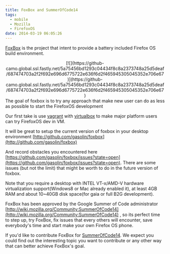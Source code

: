 ```yaml
---
title: FoxBox and SummerOfCode14
tags:
  - mobile
  - Mozilla
  - FirefoxOS
date: 2014-03-19 06:05:26
---
```


[FoxBox](http://github.com/gasolin/foxbox) is the project that intent to provide a battery included Firefox OS build environment. 

<div class="separator" style="clear: both; text-align: center;">[![](https://github-camo.global.ssl.fastly.net/5a75456bd1293c04434f8c8a2373748a25d5deaf/687474703a2f2f692e696d6775722e636f6d2f465945305045352e706e67)](https://github-camo.global.ssl.fastly.net/5a75456bd1293c04434f8c8a2373748a25d5deaf/687474703a2f2f692e696d6775722e636f6d2f465945305045352e706e67)</div>
The goal of <span class="ZmSearchResult" id="DWT1138">foxbox</span> is to try any approach that make new user can do as less as possible to start the FirefoxOS development

Our first take is use [vagrant](http://www.vagrantup.com/downloads) with [virtualbox](https://www.virtualbox.org/wiki/Downloads) to make major platform users can try FirefoxOS dev in VM.

It will be great to setup the current version of <span class="ZmSearchResult" id="DWT1140">foxbox</span> in your desktop environment
<span class="Object" id="OBJ_PREFIX_DWT1141_com_zimbra_url">[http://github.com/gasolin/foxbox](http://github.com/gasolin/foxbox)</span>

And record obstacles you encountered here <span class="Object" id="OBJ_PREFIX_DWT1144_com_zimbra_url">[https://github.com/gasolin/foxbox/issues?state=open](https://github.com/gasolin/foxbox/issues?state=open)</span>. 
There are some issues (but not the limit) that might be worth to do in the future version of <span class="ZmSearchResult" id="DWT1143">foxbox</span>.

Note that you require a desktop with INTEL VT-x/AMD-V hardware virtualization support(Windows8 or Mac already enabled it), at least 4GB RAM and about 10~40GB disk space(for gaia or full B2G development).

FoxBox has been approved by the Google Summer of Code administrator [http://wiki.mozilla.org/Community:SummerOfCode14](http://wiki.mozilla.org/Community:SummerOfCode14) , so its perfect time to step up, try FoxBox, fix issues that every others will encounter, save everybody's time and start make your own Firefox OS phone. 

If you'd like to contribute FoxBox for [SummerOfCode14](http://www.google-melange.com/gsoc/homepage/google/gsoc2014). We expect you could find out the interesting topic you want to contribute or any other way that can better achieve FoxBox's goal.
&nbsp;
